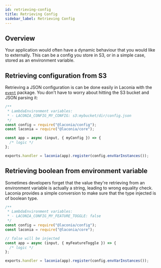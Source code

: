 ```yaml
---
id: retrieving-config
title: Retrieving Config
sidebar_label: Retrieving Config
---
```


## Overview

Your application would often have a dynamic behaviour that you would like to
externally. This can be a config you store in S3, or in a simple case, stored as
an environment variable.

## Retrieving configuration from S3

Retrieving a JSON configuration is can be done easily in Laconia with the
[`event`](api/event.md) package. You don't have to worry about hitting the S3
bucket and JSON parsing it:

```js
/**
 * LambdaEnvironment variables:
 * - LACONIA_CONFIG_MY_CONFIG: s3:mybucket/dir/config.json
 */
const config = require("@laconia/config");
const laconia = require("@laconia/core");

const app = async (input, { myConfig }) => {
  /* logic */
};

exports.handler = laconia(app).register(config.envVarInstances());
```

## Retrieving boolean from environment variable

Sometimes developers forget that the value they're retrieving from an
environment variable is actually a string, leading to wrong equality check.
Laconia provides a simple conversion to make sure that the type injected is of
boolean type.

```js
/**
 * LambdaEnvironment variables:
 * - LACONIA_CONFIG_MY_FEATURE_TOGGLE: false
 */
const config = require("@laconia/config");
const laconia = require("@laconia/core");

// false will be injected
const app = async (input, { myFeatureToggle }) => {
  /* logic */
};

exports.handler = laconia(app).register(config.envVarInstances());
```
